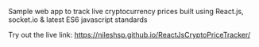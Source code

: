 Sample web app to track live cryptocurrency prices built using React.js, socket.io & latest ES6 javascript standards

Try out the live link: https://nileshsp.github.io/ReactJsCryptoPriceTracker/

<!-- (http://i.imgur.com/7CIAWpB.gif) -->